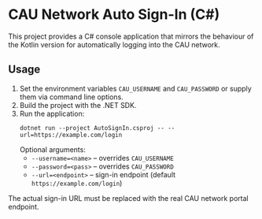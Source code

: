 # CAU Network Auto Sign-In (C#)

This project provides a C# console application that mirrors the behaviour of the Kotlin version for automatically logging into the CAU network.

## Usage

1. Set the environment variables `CAU_USERNAME` and `CAU_PASSWORD` or supply them via command line options.
2. Build the project with the .NET SDK.
3. Run the application:
   ```
   dotnet run --project AutoSignIn.csproj -- --url=https://example.com/login
   ```
   Optional arguments:
   * `--username=<name>` – overrides `CAU_USERNAME`
   * `--password=<pass>` – overrides `CAU_PASSWORD`
   * `--url=<endpoint>` – sign-in endpoint (default `https://example.com/login`)

The actual sign-in URL must be replaced with the real CAU network portal endpoint.
